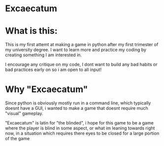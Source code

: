 # Excaecatum

# What is this:
This is my first attemt at making a game in python after my first trimester of my university degree. I want to learn more and practice my coding by creating something I am interested in. 

I encourage any critique on my code, I dont want to build any bad habits or bad practices early on so i am open to all input!

# Why "Excaecatum"
Since python is obviously mostly run in a command line, which typically doesnt have a GUI, i wanted to make a game that doesnt require much "visual" gameplay.

"Excaecatum" is latin for "the blinded", i hope for this game to be a game where the player is blind in some aspect, or what im leaning towards right now, in a situation which requires there eyes to be closed for a large portion of the game